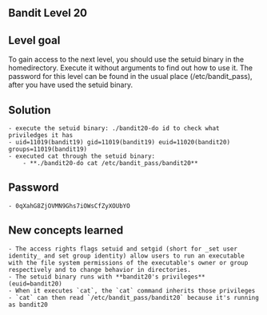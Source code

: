 ## Bandit Level 20

## Level goal
To gain access to the next level, you should use the setuid binary in the homedirectory. Execute it without arguments to find out how to use it. The password for this level can be found in the usual place (/etc/bandit_pass), after you have used the setuid binary.

## Solution
    - execute the setuid binary: ./bandit20-do id to check what priviledges it has
    - uid=11019(bandit19) gid=11019(bandit19) euid=11020(bandit20) groups=11019(bandit19)
    - executed cat through the setuid binary:
	    - **./bandit20-do cat /etc/bandit_pass/bandit20**

## Password
    - 0qXahG8ZjOVMN9Ghs7iOWsCfZyXOUbYO

## New concepts learned
    - The access rights flags setuid and setgid (short for _set user identity_ and set group identity) allow users to run an executable with the file system permissions of the executable's owner or group respectively and to change behavior in directories. 
    - The setuid binary runs with **bandit20's privileges** (euid=bandit20)
    - When it executes `cat`, the `cat` command inherits those privileges
    - `cat` can then read `/etc/bandit_pass/bandit20` because it's running as bandit20
